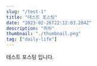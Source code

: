 ```yaml
---
slug: "/test-1"
title: "테스트 포스팅"
date: "2023-02-26T22:12:03.284Z"
description: "허허"
thumbnail: "./thumbnail.png"
tag: ["daily-life"]
---
```


테스트 포스팅 입니다.
